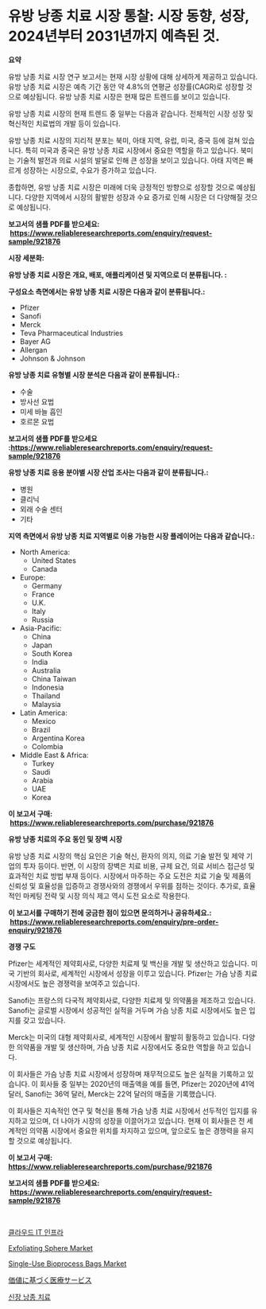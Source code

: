 <p><h1>유방 낭종 치료 시장 통찰: 시장 동향, 성장, 2024년부터 2031년까지 예측된 것.</h1></p><p><strong>요약</strong></p>
<p><p>유방 낭종 치료 시장 연구 보고서는 현재 시장 상황에 대해 상세하게 제공하고 있습니다. 유방 낭종 치료 시장은 예측 기간 동안 약 4.8%의 연평균 성장률(CAGR)로 성장할 것으로 예상됩니다. 유방 낭종 치료 시장은 현재 많은 트렌드를 보이고 있습니다.</p><p>유방 낭종 치료 시장의 현재 트렌드 중 일부는 다음과 같습니다. 전체적인 시장 성장 및 혁신적인 치료법의 개발 등이 있습니다.</p><p>유방 낭종 치료 시장의 지리적 분포는 북미, 아태 지역, 유럽, 미국, 중국 등에 걸쳐 있습니다. 특히 미국과 중국은 유방 낭종 치료 시장에서 중요한 역할을 하고 있습니다. 북미는 기술적 발전과 의료 시설의 발달로 인해 큰 성장을 보이고 있습니다. 아태 지역은 빠르게 성장하는 시장으로, 수요가 증가하고 있습니다.</p><p>종합하면, 유방 낭종 치료 시장은 미래에 더욱 긍정적인 방향으로 성장할 것으로 예상됩니다. 다양한 지역에서 시장의 활발한 성장과 수요 증가로 인해 시장은 더 다양해질 것으로 예상됩니다.</p></p>
<p><strong>보고서의 샘플 PDF를 받으세요: &nbsp;<a href="https://www.reliableresearchreports.com/enquiry/request-sample/921876">https://www.reliableresearchreports.com/enquiry/request-sample/921876</a></strong></p>
<p><strong>시장 세분화:</strong></p>
<p><strong> 유방 낭종 치료 시장은 개요, 배포, 애플리케이션 및 지역으로 더 분류됩니다. :</strong></p>
<p><strong>구성요소 측면에서는 유방 낭종 치료 시장은 다음과 같이 분류됩니다.:</strong></p>
<p><ul><li>Pfizer</li><li>Sanofi</li><li>Merck</li><li>Teva Pharmaceutical Industries</li><li>Bayer AG</li><li>Allergan</li><li>Johnson & Johnson</li></ul></p>
<p><strong> 유방 낭종 치료 유형별 시장 분석은 다음과 같이 분류됩니다.:</strong></p>
<p><ul><li>수술</li><li>방사선 요법</li><li>미세 바늘 흡인</li><li>호르몬 요법</li></ul></p>
<p><strong>보고서의 샘플 PDF를 받으세요 :<a href="https://www.reliableresearchreports.com/enquiry/request-sample/921876">https://www.reliableresearchreports.com/enquiry/request-sample/921876</a></strong></p>
<p><strong> 유방 낭종 치료 응용 분야별 시장 산업 조사는 다음과 같이 분류됩니다.:</strong></p>
<p><ul><li>병원</li><li>클리닉</li><li>외래 수술 센터</li><li>기타</li></ul></p>
<p><strong>지역 측면에서 유방 낭종 치료 지역별로 이용 가능한 시장 플레이어는 다음과 같습니다.:</strong></p>
<p><ul>
    <li>
        North America:
        <ul>
            <li>United States</li>
            <li>Canada</li>
        </ul>
    </li>
    <li>
        Europe:
        <ul>
            <li>Germany</li>
            <li>France</li>
            <li>U.K.</li>
            <li>Italy</li>
            <li>Russia</li>
        </ul>
    </li>
    <li>
        Asia-Pacific:
        <ul>
            <li>China</li>
            <li>Japan</li>
            <li>South Korea</li>
            <li>India</li>
            <li>Australia</li>
            <li>China Taiwan</li>
            <li>Indonesia</li>
            <li>Thailand</li>
            <li>Malaysia</li>
        </ul>
    </li>
    <li>
        Latin America:
        <ul>
            <li>Mexico</li>
            <li>Brazil</li>
            <li>Argentina Korea</li>
            <li>Colombia</li>
        </ul>
    </li>
    <li>
        Middle East & Africa:
        <ul>
            <li>Turkey</li>
            <li>Saudi</li>
            <li>Arabia</li>
            <li>UAE</li>
            <li>Korea</li>
        </ul>
    </li>
    </ul></p>
<p><strong>이 보고서 구매: &nbsp;<a href="https://www.reliableresearchreports.com/purchase/921876">https://www.reliableresearchreports.com/purchase/921876</a></strong></p>
<p><strong>유방 낭종 치료의 주요 동인 및 장벽 시장</strong></p>
<p><p>유방 낭종 치료 시장의 핵심 요인은 기술 혁신, 환자의 의지, 의료 기술 발전 및 제약 기업의 투자 등이다. 반면, 이 시장의 장벽은 치료 비용, 규제 요건, 의료 서비스 접근성 및 효과적인 치료 방법 부재 등이다. 시장에서 마주하는 주요 도전은 치료 기술 및 제품의 신뢰성 및 효율성을 입증하고 경쟁사와의 경쟁에서 우위를 점하는 것이다. 추가로, 효율적인 마케팅 전략 및 시장 의식 제고 역시 도전 요소로 작용한다.</p></p>
<p><strong>이 보고서를 구매하기 전에 궁금한 점이 있으면 문의하거나 공유하세요.: &nbsp;<a href="https://www.reliableresearchreports.com/enquiry/pre-order-enquiry/921876">https://www.reliableresearchreports.com/enquiry/pre-order-enquiry/921876</a></strong></p>
<p><strong>경쟁 구도</strong></p>
<p><p>Pfizer는 세계적인 제약회사로, 다양한 치료제 및 백신을 개발 및 생산하고 있습니다. 미국 기반의 회사로, 세계적인 시장에서 성장을 이루고 있습니다. Pfizer는 가슴 낭종 치료 시장에서도 높은 경쟁력을 보여주고 있습니다.</p><p>Sanofi는 프랑스의 다국적 제약회사로, 다양한 치료제 및 의약품을 제조하고 있습니다. Sanofi는 글로벌 시장에서 성공적인 실적을 거두며 가슴 낭종 치료 시장에서도 높은 입지를 갖고 있습니다.</p><p>Merck는 미국의 대형 제약회사로, 세계적인 시장에서 활발히 활동하고 있습니다. 다양한 의약품을 개발 및 생산하며, 가슴 낭종 치료 시장에서도 중요한 역할을 하고 있습니다.</p><p>이 회사들은 가슴 낭종 치료 시장에서 성장하며 재무적으로도 높은 실적을 기록하고 있습니다. 이 회사들 중 일부는 2020년의 매출액을 예를 들면, Pfizer는 2020년에 41억 달러, Sanofi는 36억 달러, Merck는 22억 달러의 매출을 기록했습니다.</p><p>이 회사들은 지속적인 연구 및 혁신을 통해 가슴 낭종 치료 시장에서 선두적인 입지를 유지하고 있으며, 더 나아가 시장의 성장을 이끌어가고 있습니다. 현재 이 회사들은 전 세계적인 의약품 시장에서 중요한 위치를 차지하고 있으며, 앞으로도 높은 경쟁력을 유지할 것으로 예상됩니다.</p></p>
<p><strong>이 보고서 구매: &nbsp; <a href="https://www.reliableresearchreports.com/purchase/921876">https://www.reliableresearchreports.com/purchase/921876</a></strong></p>
<p><strong>보고서의 샘플 PDF를 받으세요: &nbsp;<a href="https://www.reliableresearchreports.com/enquiry/request-sample/921876">https://www.reliableresearchreports.com/enquiry/request-sample/921876</a></strong><strong></strong></p>
<p>&nbsp;</p>
<p><p><a href="https://github.com/laholand/Market-Research-Report-List-2/blob/main/8350382182367.md">클라우드 IT 인프라</a></p><p><a href="https://issuu.com/reportprime-2/docs/exfoliating-sphere-market-size-2030.pptx">Exfoliating Sphere Market</a></p><p><a href="https://issuu.com/reportprime-2/docs/single-use-bioprocess-bags-market-size-2030.pptx">Single-Use Bioprocess Bags Market</a></p><p><a href="https://github.com/mohamedbakry57/Market-Research-Report-List-2/blob/main/7846586182371.md">価値に基づく医療サービス</a></p><p><a href="https://github.com/sougarounis/Market-Research-Report-List-2/blob/main/6052585182368.md">신장 낭종 치료</a></p></p>